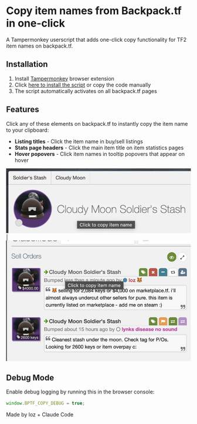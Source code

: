 # Copy item names from Backpack.tf in one-click

A Tampermonkey userscript that adds one-click copy functionality for TF2 item names on backpack.tf.

## Installation

1. Install [Tampermonkey](https://www.tampermonkey.net/) browser extension
2. Click [here to install the script](https://github.com/idomanteu/userscripts/raw/main/bp_item_name_copy.user.js) or copy the code manually
3. The script automatically activates on all backpack.tf pages

## Features

Click any of these elements on backpack.tf to instantly copy the item name to your clipboard:

- **Listing titles** - Click the item name in buy/sell listings
- **Stats page headers** - Click the main item title on item statistics pages
- **Hover popovers** - Click item names in tooltip popovers that appear on hover

![Stats](img_1.png) | ![Classifieds](img_2.png)

## Debug Mode

Enable debug logging by running this in the browser console:

```javascript
window.BPTF_COPY_DEBUG = true;
```

Made by loz + Claude Code
